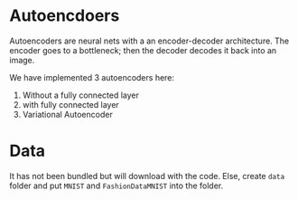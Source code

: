# Autoencdoers
Autoencoders are neural nets with a an encoder-decoder architecture. The encoder goes to a bottleneck; then the decoder decodes it back into an image.

We have implemented 3 autoencoders here:
1. Without a fully connected layer
2. with fully connected layer
3. Variational Autoencoder

# Data
It has not been bundled but will download with the code. Else,
create ```data``` folder and put ```MNIST``` and ```FashionDataMNIST``` into the folder.
